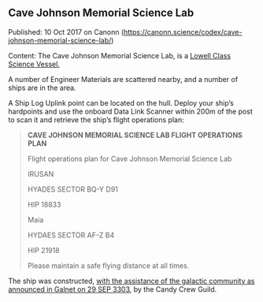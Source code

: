 ## Cave Johnson Memorial Science Lab

Published: 10 Oct 2017 on Canonn (https://canonn.science/codex/cave-johnson-memorial-science-lab/)

Content: The Cave Johnson Memorial Science Lab, is a [Lowell Class Science Vessel.](https://canonn.science/codex/lowell-class-science-vessel/)

A number of Engineer Materials are scattered nearby, and a number of ships are in the area.

A Ship Log Uplink point can be located on the hull. Deploy your ship’s hardpoints and use the onboard Data Link Scanner within 200m of the post to scan it and retrieve the ship’s flight operations plan:

> 
> 
> **CAVE JOHNSON MEMORIAL SCIENCE LAB FLIGHT OPERATIONS PLAN**
> 
> Flight operations plan for Cave Johnson Memorial Science Lab
> 
> 
> IRUSAN
> 
> HYADES SECTOR BQ-Y D91
> 
> HIP 18833
> 
> Maia
> 
> HYDAES SECTOR AF-Z B4
> 
> HIP 21918
> 
> 
> Please maintain a safe flying distance at all times.
> 

The ship was constructed, [with the assistance of the galactic community as announced in Galnet on 29 SEP 3303](https://community.elitedangerous.com/en/galnet/uid/59cd13ab4ea9f623d036a879), by the Candy Crew Guild.